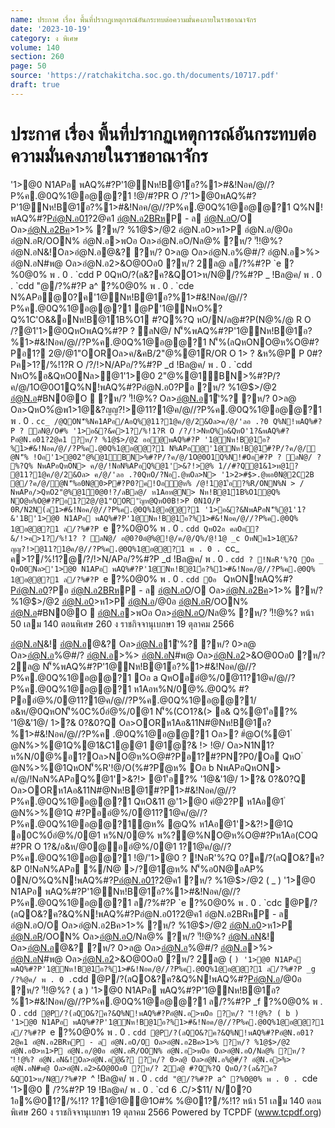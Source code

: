 ```yaml
---
name: ประกาศ เรื่อง พื้นที่ปรากฏเหตุการณ์อันกระทบต่อความมั่นคงภายในราชอาณาจักร
date: '2023-10-19'
category: ง พิเศษ
volume: 140
section: 260
page: 50
source: 'https://ratchakitcha.soc.go.th/documents/10717.pdf'
draft: true
---
```


# ประกาศ เรื่อง พื้นที่ปรากฏเหตุการณ์อันกระทบต่อความมั่นคงภายในราชอาณาจักร

'1>@0 N1APอ พAQ%#?P'1@Nห!B@1์อ?%1>#&!Nอค/@//?P%ค.@0Q%1@อ@@?1 !@/#?PR O /?'1>@0พAQ%#?P'1@Nห!B@1์อ?%1>#&!Nอค/@//?P%ค.@0Q%1@อ@@?1 Q%N!พAQ%#?Pอํ@N.อ01?2@ค1 อํ@N.อ2BRหP - ล อํ@N.อO/O Oล>อํ@N.อ2Bค>1>% ?ห/? %1@$>/@2 อํ@N.อ0>ห1>P อํ@N.อ/@0อ อํ@N.อR/OON% อํ@N.อ>พOอ Oล>อํ@N.อO/Nล@% ?ห/? 'ั!!@%? อํ@N.อN&!Oล>อํ@N.อ@&? ?ห/? 0>ล@ Oล>อํ@N.อ%@#/? อํ@N.อ>%> อํ@N.อN#พ@ Oล>อํ@N.อ2>&O@0Oอ0 ?ห/? 2ล@ ล/?%#?P `e ?%0@0% พ . 0 . `cdd P 0QหO/?(ล&?ค?&QO1>ห/N@/?%#?P _ !Bล@ค/ พ . 0 . `cdd "@/?%#?P a^ ?%0@0% พ . 0 . `cde N%APอ@0?ค'1@Nห!B@1์อ?%1>#&!Nอค/@//?P%ค.@0Q%1@อ@@?1 @P'1@NหO%? Q%1C'O&&อNห!B@1์1B%O1 #?Q%?Q หO/N/ล@#?P(N@%/@ R O /?@1'1>@0QหOพAQ%#?P ? ลN@/ N'็%พAQ%#?P'1@Nห!B@1์อ?%1>#&!Nอค/@//?P%ค.@0Q%1@อ@@?1 N'็%(ลQหONO@ห%O@#?Pอ1? 2@/@1"OOROล>ค/&คB/2"@%@1์R/OR O 1> ? &ห%@P P 0#?Pค>1?/%!1?R O /?/!>N/APอ/?%#?P _d !Bล@ค/ พ . 0 . `cdd NหO%อ&QหO0Nล>@1'1>@0 2"@%@1์BN>%#?P/?ค/@/1O@0O1Q%N!พAQ%#?Pอํ@N.อ0?Pอ ?ห/? %1@$>/@2 อํ@N.อ#BN0@O  ?ห/? 'ั!!@%? Oล>อํ@N.อ1'ิ%? ?ห/? 0>ล@ Oล>QหO%ํ@พ1>1@&?ญญ?!>@11?1@ค/@//?P%ค.@0Q%1@อ@@?1 พ . 0 . `cc_ /@QON'็%Nค1APอ/AอQ%@11?1@ค/@/2&Oล>ค/@/'ลอ .?0 Q%N!พAQ%#?P ? ลN@/O#% '1>อ&?&ค>1?/%!1?R O /?/!>NหO%อ&QหO'1?&พAQ%#?Pอํ@N.อ01?2@ค1 ?ห/? %1@$>/@2 ออ@พAQ%#?P '1@Nห!B@1์อ?%1>#&!Nอค/@//?P%ค.@0Q%1@อ@@?1 N%APอ@'1@Nห!B@1์#?P/?ค/@/ํ@N'็% !Oอ'1>@02"@%@1์BN>%#?P/?ค/@/1O@0O1Q%N!#Oอ#?P ? ลN@/ ? %?Q% NพAPอQหON> ค/@/!NอN%APอQ%@1'>&?!>@% 1//#?Q@1&1>ห@1? @11?1@ค/@/2&Oล> ค/@/'ลอ .?0QหO/?Nอ.@พOล>N> '1>2>#$>.@พอ0N@2C2B @/?ค/@/ํ@N'็%อ0N@0>P#?P0?ค!Oอํ@ห% /@!1@1'้อ?%R/ONN%N > / NพAPอ/>QหO2"@%@1์0@0!?/ลBล@/ ห1Aอห@N> Nห!B@1์1B%O1@Q% NO@ห%O@#?Pอ1?2@/@1"OOR'ัญห@QหO0B!>P 0N1O/P 0R/N2N(ล1>#&!Nอค/@//?P%ค.@0Q%1@อ@@?1 '1>อ&?&NพAPอN'็%@1'1?&'1B'1>@0 N1APอ พAQ%#?P'1@Nห!B@1์อ?%1>#&!Nอค/@//?P%ค.@0Q% 1@อ@@?1 ล/?%#?P `e ?%0@0% พ . 0 . `cdd QหO2อ คลOอ?&/!>ค>1?/%!1? ? ลN@/ อ@0?0อํ@%@!@/ค/@/Q%/@!1@ _c OหNพ1>1@&?ญญ?!>@11?1@ค/@//?P%ค.@0Q%1@อ@@?1 พ . 0 . `cc_ ค>1?/%!1?@/?/!>N/APอ/?%#?P _d !Bล@ค/ พ . 0 . `cdd ? !NอR'%?Q Oอ _ QหO0Nล>'1>@0 N1APอ พAQ%#?P'1@Nห!B@1์อ?%1>#&!Nอค/@//?P%ค.@0Q% 1@อ@@?1 ล/?%#?P `e ?%0@0% พ . 0 . `cdd Oอ ` QหON!พAQ%#?Pอํ@N.อ0?Pอ อํ@N.อ2BRหP - ล อํ@N.อO/O Oล>อํ@N.อ2Bค>1>% ?ห/? %1@$>/@2 อํ@N.อ0>ห1>P อํ@N.อ/@0อ อํ@N.อR/OON% อํ@N.อ#BN0@O  อํ@N.อ>พOอ Oล>อํ@N.อO/Nล@% ?ห/? 'ั!!@%? หน้า 50 เลม 140 ตอนพิเศษ 260 ง ราชกิจจานุเบกษา 19 ตุลาคม 2566

อํ@N.อN&! อํ@N.อ@&? Oล>อํ@N.อ1'ิ%? ?ห/? 0>ล@ Oล>อํ@N.อ%@#/? อํ@N.อ>%> อํ@N.อN#พ@ Oล>อํ@N.อ2>&O@0Oอ0 ?ห/? 2ล@ N'็%พAQ%#?P'1@Nห!B@1์อ?%1>#&!Nอค/@//?P%ค.@0Q%1@อ@@?1 Oอ a QหOออํ@%/0@11?1@ค/@//?P%ค.@0Q%1@อ@@?1 ห1Aอห%N/0@%.@0Q% #?Pออํ@%/0@11?1@ค/@//?P%ค.@0Q%1@อ@@?1/อ&ห/@0QหON'็%0C%0์อํ@%/0@1 N'็%(CO1?&(> อ& Q%@1'้อ?% '1@&'1@/ 1>?& 0?&0?Q Oล>OORห1Aอ&11N#@Nห!B@1์อ?%1>#&!Nอค/@//?P%ค .@0Q%1@อ@@?1 Oล>? #ํ@O(%@1 ํ @N%>%@1Q%@1&C1@@1 @1ํ@?& !> !@/ Oล>N1N1? ห%N/0@%อ1?Oล>NO@ห%O@#?Pอ1?#?PN?P0/Oอ QหO ํ @N%>%@1QหON'็%R'!@/O(%#?Pํ@ห% Oอ b NพAPอQหON> ค/@/!NอN%APอQ%@1'>&?!> @1'้อ?% '1@&'1@/ 1>?& 0?&0?Q Oล>OORห1Aอ&11N#@Nห!B@1์#?P1>#&!Nอค/@//?P%ค.@0Q%1@อ@@?1 QหO&11 @'1>@0 คํ@2?P ห1Aอ@1 ํ @N%>%@1Q #?Pออํ@%/0@11?1@ค/@//?P%ค.@0Q%1@อ@@?1ํ@ห% @Q% ห1Aอ@1'>&?!>@1Q อ0C%0์อํ@%/0@1 ห%N/0@% พ%?@%NO@ห%O@#?Pห1Aอ(COQ #?PR O 1?&/อ&ห/@0@ออํ@%/0@1 1?1@ค/@//?P%ค.@0Q%1@อ@@?1 !@/'1>@0 ? !NอR'%?Q 0?ค/?(ลQO&?ค?&P 0!NอN%APอ %/N@ >/?@1ํ@ห% N'็%อ0N@อAP% 0N/O%Q%N!พAQ%#?Pอํ@N.อ01?2@ค1 ?ห/? %1@$>/@2 ( _ ) '1>@0 N1APอ พAQ%#?P'1@Nห!B@1์อ?%1>#&!Nอค/@//?P%ค.@0Q%1@อ@@?1 ล/?%#?P `e ?%0@0% พ . 0 . `cdc @P/?(ลQO&?ค?&Q%N!พAQ%#?Pอํ@N.อ01?2@ค1 อํ@N.อ2BRหP - ล อํ@N.อO/O Oล>อํ@N.อ2Bค>1>% ?ห/? %1@$>/@2 อํ@N.อ0>ห1>P อํ@N.อR/OON% Oล>อํ@N.อO/Nล@% ?ห/? 'ั!!@%? อํ@N.อN&! Oล>อํ@N.อ@&? ?ห/? 0>ล@ Oล>อํ@N.อ%@#/? อํ@N.อ>%> อํ@N.อN#พ@ Oล>อํ@N.อ2>&O@0Oอ0 ?ห/? 2ล@ ( ` ) '1>@0 N1APอ พAQ%#?P'1@Nห!B@1์อ?%1>#&!Nอค/@//?P%ค.@0Q%1@อ@@?1 ล/?%#?P _g /?%@ค/ พ . 0 . `cdd @P/?(ลQO&?ค?&Q%N!พAQ%#?Pอํ@N.อ/@0อ ?ห/? 'ั!!@%? ( a ) '1>@0 N1APอ พAQ%#?P'1@Nห!B@1์อ?%1>#&!Nอค/@//?P%ค.@0Q%1@อ@@?1 ล/?%#?P _f ?%0@0% พ . 0 . `cdd @P/?(ลQO&?ค?&Q%N!พAQ%#?Pอํ@N.อ>พOอ ?ห/? 'ั!!@%? ( b ) '1>@0 N1APอ พAQ%#?P'1@Nห!B@1์อ?%1>#&!Nอค/@//?P%ค.@0Q%1@อ@@?1 ล/?%#?P `e ?%0@0% พ . 0 . `cdd @P/?(ลQO&?ค?&Q%N!พAQ%#?Pอํ@N.อ01?2@ค1 อํ@N.อ2BRหP - ล อํ@N.อO/O Oล>อํ@N.อ2Bค>1>% ?ห/? %1@$>/@2 อํ@N.อ0>ห1>P อํ@N.อ/@0อ อํ@N.อR/OON% อํ@N.อ>พOอ Oล>อํ@N.อO/Nล@% ?ห/? 'ั!!@%? อํ@N.อN&!Oล>อํ@N.อ@&? ?ห/? 0>ล@ Oล>อํ@N.อ%@#/? อํ@N.อ>%> อํ@N.อN#พ@ Oล>อํ@N.อ2>&O@0Oอ0 ?ห/? 2ล@ #?Q%?Q QหO/?(ล&?ค?&QO1>ห/N@/?%#?P `^ !Bล@ค/ พ . 0 . `cdd "@/?%#?P a^ ?%0@0% พ . 0 . `cde '1>@0  /?%#?P 19 !Bล@ค/ พ . 0 . `cd 6 .C/>$11/ N/0?0 1อ%@01?/%!1? 1?1@1@@1O#% %@01?/%!1? หน้า 51 เลม 140 ตอนพิเศษ 260 ง ราชกิจจานุเบกษา 19 ตุลาคม 2566 Powered by TCPDF (www.tcpdf.org)
